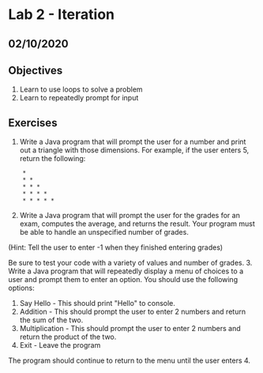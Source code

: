 # Lab 2 - Iteration #

## 02/10/2020 ##

## Objectives ##

1. Learn to use loops to solve a problem
2. Learn to repeatedly prompt for input

## Exercises ##

1. Write a Java program that will prompt the user for a number and print out a triangle with those dimensions. For example, if the user enters 5, return the following:
```
    *
    * *
    * * *
    * * * *
    * * * * *
```
2. Write a Java program that will prompt the user for the grades for an exam, computes the average, and returns the result. Your program must be able to handle an unspecified number of grades.

  (Hint: Tell the user to enter -1 when they finished entering grades)

  Be sure to test your code with a variety of values and number of grades.
3. Write a Java program that will repeatedly display a menu of choices to a user and prompt them to enter an option. You should use the following options:
  1. Say Hello - This should print "Hello" to console.
  2. Addition - This should prompt the user to enter 2 numbers and return the sum of the two.
  3. Multiplication - This should prompt the user to enter 2 numbers and return the product of the two.
  4. Exit - Leave the program

  The program should continue to return to the menu until the user enters 4.
